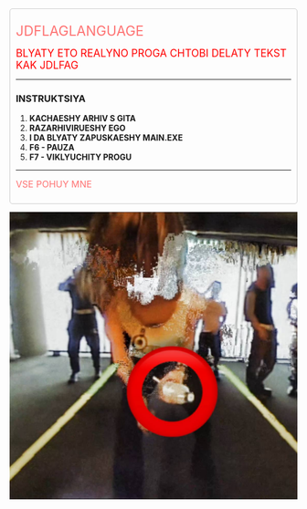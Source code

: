 <style>
    @keyframes flicker {
        0% { opacity: 1; }
        50% { opacity: 0; }
        100% { opacity: 1; }
    }

    .flickering-text {
        animation: flicker 0.01s infinite;
    }
</style>

<div style="border: 1px solid #ccc; padding: 10px; border-radius: 5px;">

<span style="font-size: 24px; color: red;" class="flickering-text">JDFLAGLANGUAGE</span>

<span style="font-size: 18px; color: red;">BLYATY ETO REALYNO PROGA CHTOBI DELATY TEKST KAK JDLFAG</span>

---

### INSTRUKTSIYA

1. **KACHAESHY ARHIV S GITA**
2. **RAZARHIVIRUESHY EGO**
3. **I DA BLYATY ZAPUSKAESHY MAIN.EXE**
4. **F6 - PAUZA**
5. **F7 - VIKLYUCHITY PROGU**

---

<span style="font-size: 16px; color: red;" class="flickering-text">VSE POHUY MNE</span>

</div>

![img.png](img.png)

